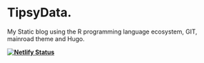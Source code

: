 # TipsyData.   

My Static blog using the R programming language ecosystem, GIT, mainroad theme and Hugo.

**[![Netlify Status](https://api.netlify.com/api/v1/badges/8e520c4b-89f6-4000-a942-13079278c93d/deploy-status)](https://app.netlify.com/sites/tipsydata/deploys)**